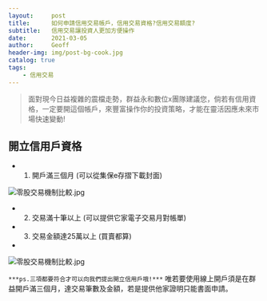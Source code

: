 ```yaml
---
layout:     post
title:      如何申請信用交易帳戶，信用交易資格?信用交易額度?
subtitle:   信用交易讓投資人更加方便操作
date:       2021-03-05
author:     Geoff
header-img: img/post-bg-cook.jpg
catalog: true
tags:
    - 信用交易
---
```





> 面對現今日益複雜的震檔走勢，群益永和數位x團隊建議您，倘若有信用資格，一定要開這個帳戶，來豐富操作你的投資策略，才能在靈活因應未來市場快速變動!

## 開立信用戶資格

* 1. 開戶滿三個月 (可以從集保e存摺下載封面)
  
![零股交易機制比較.jpg]({{site.baseurl}}/media/零股交易機制比較.jpg)

* 2. 交易滿十筆以上 (可以提供它家電子交易月對帳單)
* 3. 交易金額達25萬以上 (買賣都算)
* 
![零股交易機制比較.jpg]({{site.baseurl}}/media/零股交易機制比較.jpg)

 `***ps.三項都要符合才可以向我們提出開立信用戶哦!***`
 唯若要使用線上開戶須是在群益開戶滿三個月，達交易筆數及金額，若是提供他家證明只能書面申請。


